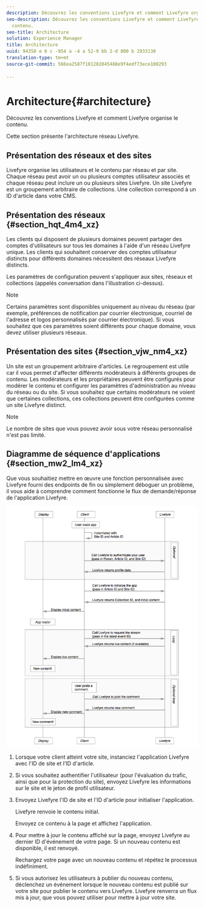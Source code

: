 ```yaml
---
description: Découvrez les conventions Livefyre et comment Livefyre organise le contenu.
seo-description: Découvrez les conventions Livefyre et comment Livefyre organise le
  contenu.
seo-title: Architecture
solution: Experience Manager
title: Architecture
uuid: 94358 e 6 c -954 a -4 a 52-9 bb 2-d 800 b 2933130
translation-type: tm+mt
source-git-commit: 566ea2587f101202045488e9f4edf73ece100293

---
```



# Architecture{#architecture}

Découvrez les conventions Livefyre et comment Livefyre organise le contenu.

Cette section présente l'architecture réseau Livefyre.

## Présentation des réseaux et des sites

Livefyre organise les utilisateurs et le contenu par réseau et par site. Chaque réseau peut avoir un ou plusieurs comptes utilisateur associés et chaque réseau peut inclure un ou plusieurs sites Livefyre. Un site Livefyre est un groupement arbitraire de collections. Une collection correspond à un ID d'article dans votre CMS.

## Présentation des réseaux {#section_hqt_4m4_xz}

Les clients qui disposent de plusieurs domaines peuvent partager des comptes d'utilisateurs sur tous les domaines à l'aide d'un réseau Livefyre unique. Les clients qui souhaitent conserver des comptes utilisateur distincts pour différents domaines nécessitent des réseaux Livefyre distincts.

Les paramètres de configuration peuvent s'appliquer aux sites, réseaux et collections (appelés conversation dans l'illustration ci-dessus).

>[!NOTE]
>
>Certains paramètres sont disponibles uniquement au niveau du réseau (par exemple, préférences de notification par courrier électronique, courriel de l'adresse et logos personnalisés par courrier électronique). Si vous souhaitez que ces paramètres soient différents pour chaque domaine, vous devez utiliser plusieurs réseaux.

## Présentation des sites {#section_vjw_nm4_xz}

Un site est un groupement arbitraire d'articles. Le regroupement est utile car il vous permet d'affecter différents modérateurs à différents groupes de contenu. Les modérateurs et les propriétaires peuvent être configurés pour modérer le contenu et configurer les paramètres d'administration au niveau du réseau ou du site. Si vous souhaitez que certains modérateurs ne voient que certaines collections, ces collections peuvent être configurées comme un site Livefyre distinct.

>[!NOTE]
>
>Le nombre de sites que vous pouvez avoir sous votre réseau personnalisé n'est pas limité.

## Diagramme de séquence d'applications {#section_mw2_lm4_xz}

Que vous souhaitiez mettre en œuvre une fonction personnalisée avec Livefyre fourni des endpoints de fin ou simplement déboguer un problème, il vous aide à comprendre comment fonctionne le flux de demande/réponse de l'application Livefyre.

![](assets/appsequencediagram.png)

1. Lorsque votre client atteint votre site, instanciez l'application Livefyre avec l'ID de site et l'ID d'article.
1. Si vous souhaitez authentifier l'utilisateur (pour l'évaluation du trafic, ainsi que pour la protection du site), envoyez Livefyre les informations sur le site et le jeton de profil utilisateur.
1. Envoyez Livefyre l'ID de site et l'ID d'article pour initialiser l'application.

   Livefyre renvoie le contenu initial.

   Envoyez ce contenu à la page et affichez l'application.

1. Pour mettre à jour le contenu affiché sur la page, envoyez Livefyre au dernier ID d'événement de votre page. Si un nouveau contenu est disponible, il est renvoyé.

   Rechargez votre page avec un nouveau contenu et répétez le processus indéfiniment.

1. Si vous autorisez les utilisateurs à publier du nouveau contenu, déclenchez un événement lorsque le nouveau contenu est publié sur votre site pour publier le contenu vers Livefyre. Livefyre renverra un flux mis à jour, que vous pouvez utiliser pour mettre à jour votre site.
